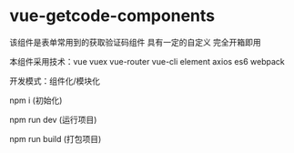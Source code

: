 # vue-getcode-components
该组件是表单常用到的获取验证码组件 具有一定的自定义  完全开箱即用

本组件采用技术：vue vuex vue-router vue-cli  element axios es6 webpack 

开发模式：组件化/模块化

npm i (初始化)


npm run dev (运行项目)


npm run build (打包项目)
